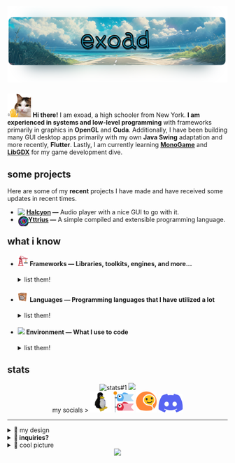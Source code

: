 <h1 align="center">
  <img src="title_pic.png" alt="exoad" />
</h1>
<p><img src="wave.png" width=54 /> <strong>Hi there!</strong> I am exoad, a high schooler from New York. <strong>I am experienced in systems and
    low-level programming</strong> with frameworks primarily in graphics in <strong>OpenGL</strong> and
  <strong>Cuda</strong>. Additionally, I have been building many GUI desktop apps primarily with my own <strong>Java
    Swing</strong> adaptation and more recently, <strong>Flutter</strong>. Lastly, I am currently learning <a
    href="https://www.monogame.net/"><strong>MonoGame</strong></a> and <a
    href="https://libgdx.com/"><strong>LibGDX</strong></a> for my game development dive.</p>
<h2>some projects</h2>
<p>Here are some of my <strong>recent</strong> projects I have made and have received some updates in recent times.</p>
<ul>
  <li>
    <a href="https://github.com/Halcyoninae"> <img align="left"
        src="https://github.com/Halcyoninae/Halcyon.c/blob/master/assets/app/Halcyon_Logo.png" width=20>
      <strong>Halcyon</a> —</strong> Audio player with a nice GUI to go with it.
  </li>
  <li>
    <a href="https://github.com/exoad/yttriuslang.c"> <img align="left" src="unknown.png" width=24> <strong>Yttrius</a>
    —</strong> A simple compiled and extensible programming language.
  </li>
</ul>
<h2>what i know</h2>
<ul>
  <li>
    <h4> <img src="construction.png" width=24 /> <strong>Frameworks —</strong> Libraries, toolkits, engines, and more...
    </h4>
    <details>
      <summary>
        list them!
      </summary>
      <ul>
        <li><a href="https://www.glfw.org/"> <img align="left" src="OpenGL_100px_June16.png" width=24>GLFW</a></li>
        <li><a href="https://flutter.dev"> <img align="left"
              src="https://storage.googleapis.com/cms-storage-bucket/0dbfcc7a59cd1cf16282.png" width=16>Flutter</a></li>
        <li><a href="https://docs.oracle.com/en/java/javase/17/docs/api/java.desktop/javax/swing/package-summary.html">
            <img align="left" src="https://brandslogos.com/wp-content/uploads/images/java-logo-2.png" width=16>Swing</a>
        </li>
        <li><a href="https://github.com/Kode/Kha"> <img align="left"
              src="https://haxe.org/img/branding/haxe-logo-glyph.png" width=20>Kha</a></li>
        <li><a href="https://www.monogame.net/"> <img align="left"
              src="https://github.com/MonoGame/MonoGame.Logo/raw/master/FullColorOnLight/LogoOnly_128px.png?raw=true"
              width=20>MonoGame</a></li>
        <li><a href="https://nodejs.org/en"> <img align="left" src="nodejs.png" width=20>NodeJS <em>[including NPM
              packages]</em></a></li>
        <li><a href="https://llvm.org/"> <img align="left" src="https://llvm.org/img/DragonMedium.png" width=20>LLVM</a>
        </li>
        <li><a href="https://github.com/Kode/Kha"> <img align="left" src="https://github.com/Kode.png?size=512"
              width=20>Kha</a></li>
        <li><a href="https://tauri.app/"> <img align="left" src="tauri.png" width=20>Tauri</a></li>
        <li><a href="https://skia.org/"> <img align="left"
              src="https://upload.wikimedia.org/wikipedia/en/thumb/3/33/Skia_Project_Logo.svg/263px-Skia_Project_Logo.svg.png"
              width=20>Skia</a></li>
      </ul>
    </details>
  </li>
  <li>
    <h4><img src="command_block.gif" width=24 /> <strong>Languages —</strong> Programming languages that I have utilized
      a lot</h4>
    <details>
      <summary>
        list them!
      </summary>
      <ul>
        <li>
          <strong>Object Oriented</strong>
          <ul>
            <li>Java/Kotlin (~4) </li>
            <li>Dart (>2)</li>
            <li>C++ (>4)</li>
            <li>Haxe (~2)</li>
            <li>C# (~0.1)</li>
          </ul>
        </li>
        <li>
          <strong>Script-based</strong>
          <ul>
            <li>JavaScript (>2)</li>
            <li>Lua (>4)</li>
          </ul>
        </li>
        <li>
          <strong>General</strong>
          <ul>
            <li>C (>5)</li>
            <li>Rust (~0.1)</li>
          </ul>
        </li>
      </ul>
    </details>
  </li>
  <li>
    <h4><img src="https://emojigraph.org/media/google/night-with-stars_1f303.png" width=24 /> <strong>Environment
        —</strong> What I use to code</h4>
    <details>
      <summary>list them!</summary>
      <ul>
        <li><strong>Editors</strong>: <a href="https://code.visualstudio.com/"><img
              src="https://img.shields.io/badge/Visual%20Studio%20Code-0078d7.svg?style=flat-square&logo=visual-studio-code&logoColor=white"
              alt="VSCode" /></a> <a href="https://www.jetbrains.com/idea/"><img
              src="https://img.shields.io/badge/IntelliJIDEA-000000.svg?style=flat-square&logo=intellij-idea&logoColor=white"
              alt="IntelliJ IDEA" /></a></li>
        <li><strong>Browser</strong>: <a href="https://www.mozilla.org/en-US/firefox/new/"><img
              src="https://img.shields.io/badge/Firefox-FF7139?style=flat-square&logo=Firefox-Browser&logoColor=white"
              alt="Firefox" /></a></li>
        <li><strong>OS</strong>: <a href="https://manjaro.org/"><img
              src="https://img.shields.io/badge/Manjaro-35BF5C?style=flat-square&logo=Manjaro&logoColor=white"
              alt="Manjaro" /></a></li>
      </ul>
    </details>
  </li>
</ul>
<h2>stats</h2>
<div align="center">
  <img  alt="stats#1" src="http://github-profile-summary-cards.vercel.app/api/cards/profile-details?username=exoad&theme=tokyonight" />
  <img
    src="https://github-readme-stats.vercel.app/api/top-langs/?username=exoad&layout=compact&langs_count=8&hide_border=true&hide_title=true&theme=tokyonight" />
  <div>
    my socials >
    <a href="https://github.com/exoad"><img src="1689908066576652.gif" height=48 /></a>
    <a href="https://open.spotify.com/playlist/25rvIynJB1LPLHkhJpMyGq?si=c19fec2d74374cac"><img src="carp_flag.png"
        height=48 /></a>
    <a href="https://www.youtube.com/@exoad"><img src="i-gif.gif" height=48 /></a>
    <a href="https://discord.gg/PbJQRT9zQ8"><img src="discord-mark-blue.png" height=42 /></a>
  </div>
</div>
<hr>
<be>
  <details>
    <summary>🎨 my design</summary>
    I do not have a specific design that you can recognize. However, my main color palette in these colors:
    <img src="colormap.png" />
    <strong>in the old days</strong>, my main brand color was <code>#89eda4</code>: a bright teal/mint color.
  </details>
  <details>
    <summary>
      <strong>🎀 inquiries?</strong>
    </summary>
    if you have inquiries regarding my software, give me a forward through my discord server: <a
      href="https://discord.gg/PbJQRT9zQ8">https://discord.gg/PbJQRT9zQ8</a>
  </details>
  <details>
    <summary>
      🏮 cool picture
    </summary>
    <div align="center">
      <img src="海沿いの道.png" />
    </div>
  </details>
  <div align="center">
    <img src="https://profile-counter.glitch.me/exoad/count.svg" />
  </div>
